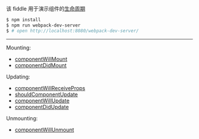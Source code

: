 该 fiddle 用于演示组件的[生命周期](https://facebook.github.io/react/docs/component-specs.html#lifecycle-methods)

```sh
$ npm install
$ npm run webpack-dev-server
$ # open http://localhost:8080/webpack-dev-server/
```

---

Mounting:

- [componentWillMount](http://bit.ly/1ntsNgM)
- [componentDidMount](http://bit.ly/1Se32fx)

Updating:

- [componentWillReceiveProps](http://bit.ly/1PwPNS7)
- [shouldComponentUpdate](http://bit.ly/1QnAYEH)
- [componentWillUpdate](http://bit.ly/1NuqNJU)
- [componentDidUpdate](http://bit.ly/23nhW8g)

Unmounting:

- [componentWillUnmount](http://bit.ly/1PuWJ8u)
